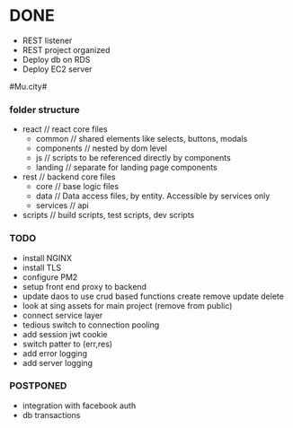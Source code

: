 # DONE #
* REST listener
* REST project organized
* Deploy db on RDS
* Deploy EC2 server

#Mu.city#

### folder structure ###
* react // react core files
    * common // shared elements like selects, buttons, modals
    * components // nested by dom level
    * js // scripts to be referenced directly by components
    * landing // separate for landing page components
* rest // backend core files
    * core // base logic files
    * data // Data access files, by entity. Accessible by services only
    * services // api
* scripts // build scripts, test scripts, dev scripts

### TODO ###
* install NGINX
* install TLS
* configure PM2
* setup front end proxy to backend
* update daos to use crud based functions create remove update delete
* look at sing assets for main project (remove from public)
* connect service layer
* tedious switch to connection pooling
* add session jwt cookie
* switch patter to (err,res)
* add error logging
* add server logging

### POSTPONED ###
* integration with facebook auth
* db transactions

